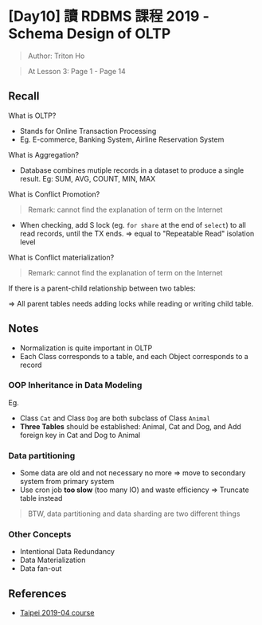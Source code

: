 # [Day10] 讀 RDBMS 課程 2019 - Schema Design of OLTP

> Author: Triton Ho

> At Lesson 3: Page 1 - Page 14

## Recall

What is OLTP?

- Stands for Online Transaction Processing
- Eg. E-commerce, Banking System, Airline Reservation System

What is Aggregation?

- Database combines mutiple records in a dataset to produce a single result. Eg: SUM, AVG, COUNT, MIN, MAX

What is Conflict Promotion?

> Remark: cannot find the explanation of term on the Internet

- When checking, add S lock (eg. `for share` at the end of `select`) to all read records, until the TX ends. =>  equal to "Repeatable Read" isolation level

What is Conflict materialization?

> Remark: cannot find the explanation of term on the Internet

If there is a parent-child relationship between two tables:

=> All parent tables needs adding locks while reading or writing child table.

## Notes

- Normalization is quite important in OLTP
- Each Class corresponds to a table, and each Object corresponds to a record

### OOP Inheritance in Data Modeling

Eg. 

- Class `Cat` and Class `Dog` are both subclass of Class `Animal`
- **Three Tables** should be established: Animal, Cat and Dog, and Add foreign key in Cat and Dog to Animal

### Data partitioning

- Some data are old and not necessary no more => move to secondary system from primary system
- Use cron job **too slow** (too many IO) and waste efficiency => Truncate table instead

> BTW, data partitioning and data sharding are two different things

### Other Concepts

- Intentional Data Redundancy
- Data Materialization
- Data fan-out

## References

- [Taipei 2019-04 course](https://github.com/TritonHo/slides/tree/master/Taipei%202019-04%20course)
